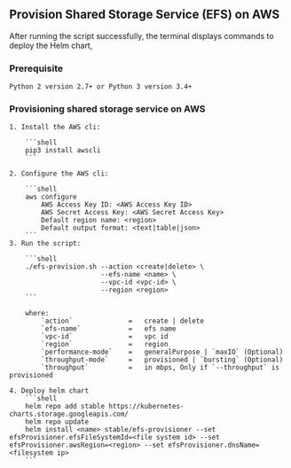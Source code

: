 ## Provision Shared Storage Service (EFS) on AWS

After running the script successfully, the terminal displays commands to deploy the Helm chart,

### Prerequisite
    Python 2 version 2.7+ or Python 3 version 3.4+

### Provisioning shared storage service on AWS
    1. Install the AWS cli:

        ```shell
        pip3 install awscli
        ```

    2. Configure the AWS cli:

        ```shell
        aws configure
            AWS Access Key ID: <AWS Access Key ID>
            AWS Secret Access Key: <AWS Secret Access Key>
            Default region name: <region>
            Default output format: <text|table|json>
        ```
    3. Run the script:

        ```shell
        ./efs-provision.sh --action <create|delete> \
                           --efs-name <name> \
                           --vpc-id <vpc-id> \
                           --region <region>
        ```

        where:
            `action`              =   create | delete
            `efs-name`            =   efs name
            `vpc-id`              =   vpc id
            `region`              =   region
            `performance-mode`    =   generalPurpose | `maxIO` (Optional)
            `throughput-mode`     =   provisioned | `bursting` (Optional)
            `throughput`          =   in mbps, Only if `--throughput` is provisioned

    4. Deploy helm chart
        ```shell
        helm repo add stable https://kubernetes-charts.storage.googleapis.com/
        helm repo update
        helm install <name> stable/efs-provisioner --set efsProvisioner.efsFileSystemId=<file system id> --set efsProvisioner.awsRegion=<region> --set efsProvisioner.dnsName=<filesystem ip>
        ```
